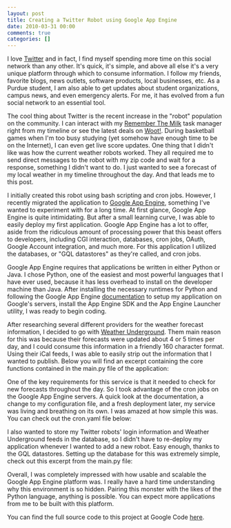 ```yaml
---
layout: post
title: Creating a Twitter Robot using Google App Engine
date: 2010-03-31 00:00
comments: true
categories: []
---
```

<p>I love <a href="http://www.twitter.com/" target="_blank">Twitter</a> and in fact, I find myself spending more time on this social network than any other. It's quick, it's simple, and above all else it's a very unique platform through which to consume information. I follow my friends, favorite blogs, news outlets, software products, local businesses, etc. As a Purdue student, I am also able to get updates about student organizations, campus news, and even emergency alerts. For me, it has evolved from a fun social network to an essential tool.</p>

<p>The cool thing about Twitter is the recent increase in the "robot" population on the community. I can interact with my <a href="http://www.rememberthemilk.com/" target="_blank">Remember The Milk</a> task manager right from my timeline or see the latest deals on <a href="http://www.woot.com/" target="_blank">Woot!</a>. During basketball games when I'm too busy studying (yet somehow have enough time to be on the Internet), I can even get live score updates. One thing that I didn't like was how the current weather robots worked. They all required me to send direct messages to the robot with my zip code and wait for a response, something I didn't want to do. I just wanted to see a forecast of my local weather in my timeline throughout the day. And that leads me to this post.</p>

<p>I initially created this robot using bash scripting and cron jobs. However, I recently migrated the application to <a href="http://appengine.google.com/" target="_blank">Google App Engine</a>, something I've wanted to experiment with for a long time. At first glance, Google App Engine is quite intimidating. But after a small learning curve, I was able to easily deploy my first application. Google App Engine has a lot to offer, aside from the ridiculous amount of processing power that this beast offers to developers, including CGI interaction, databases, cron jobs, OAuth, Google Account integration, and much more. For this application I utilized the databases, or "GQL datastores" as they're called, and cron jobs.</p>

<p>Google App Engine requires that applications be written in either Python or Java. I chose Python, one of the easiest and most powerful languages that I have ever used, because it has less overhead to install on the developer machine than Java. After installing the necessary runtimes for Python and following the Google App Engine <a href="http://code.google.com/appengine/docs/python/overview.html" target="_blank">documentation</a> to setup my application on Google's servers, install the App Engine SDK and the App Engine Launcher utility, I was ready to begin coding.</p>

<p>After researching several different providers for the weather forecast information, I decided to go with <a href="http://www.wunderground.com/" target="_blank">Weather Underground</a>. Them main reason for this was because their forecasts were updated about 4 or 5 times per day, and I could consume this information in a friendly 160 character format. Using their iCal feeds, I was able to easily strip out the information that I wanted to publish. Below you will find an excerpt containing the core functions contained in the main.py file of the application:</p>

<script src="https://gist.github.com/1273130.js"> </script>


<p>One of the key requirements for this service is that it needed to check for new forecasts throughout the day. So I took advantage of the cron jobs on the Google App Engine servers. A quick look at the documentation, a change to my configuration file, and a fresh deployment later, my service was living and breathing on its own. I was amazed at how simple this was. You can check out the cron.yaml file below:</p>

<script src="https://gist.github.com/1273131.js"> </script>


<p>I also wanted to store my Twitter robots' login information and Weather Underground feeds in the database, so I didn't have to re-deploy my application whenever I wanted to add a new robot. Easy enough, thanks to the GQL datastores. Setting up the database for this was extremely simple, check out this excerpt from the main.py file:</p>

<script src="https://gist.github.com/1273132.js"> </script>


<p>Overall, I was completely impressed with how usable and scalable the Google App Engine platform was. I really have a hard time understanding why this environment is so hidden. Pairing this monster with the likes of the Python language, anything is possible. You can expect more applications from me to be built with this platform.</p>

<p>You can find the full source code to this project at Google Code <a href="http://code.google.com/p/tweatherbot" target="_blank">here</a>.</p>
